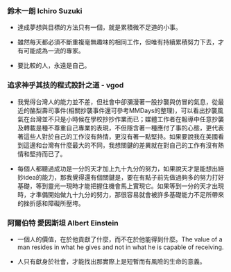 ### 鈴木一朗 Ichiro Suzuki

- 達成夢想與目標的方法只有一個，就是累積微不足道的小事。

- 雖然每天都必須不斷重複毫無趣味的相同工作，但唯有持續累積努力下去，才有可能成為一流的專家。

- 要比較的人，永遠是自己。

### 追求神乎其技的程式設計之道 - vgod

- 我覺得台灣人的能力並不差，但社會中卻瀰漫著一股抄襲與仿冒的氣息，從最近的酪梨壽司事件(相關抄襲事件還可參考MMDays的整理)，可以看出抄襲風氣在台灣並不只是小時候在學校抄抄作業而已；媒體工作者在報導中任意抄襲及轉載是種不尊重自己專業的表現，不但隱含著一種應付了事的心態，更代表著這些人對於自己的工作沒有熱情，更沒有著一點堅持。如果要說我在美國看到這邊和台灣有什麼最大的不同，我想關鍵的差異就在對自己的工作有沒有熱情和堅持而已了。

- 每個人都聽過成功是一分的天才加上九十九分的努力，如果說天才是能想出絕妙idea的能力，那我覺得還有個關鍵是，要在有點子前先做過夠多的努力打好基礎，等到靈光一現時才能把握住機會馬上實現它。如果等到一分的天才出現時，才準備開始做九十九分的努力，那很容易就會被許多基礎能力不足所帶來的挫折感和障礙所壓垮。

### 阿爾伯特 愛因斯坦 Albert Einstein

- 一個人的價值，在於他貢獻了什麼，而不在於他能得到什麼。The value of a man resides in what he gives and not in what he is capable of receiving.

- 人只有獻身於社會，才能找出那實際上是短暫而有風險的生命的意義。
